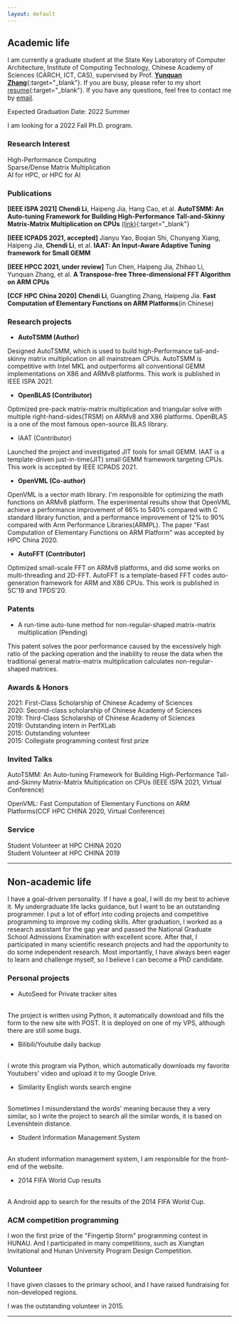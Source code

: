 ```yaml
---
layout: default
---
```


<!---
# Chendi Li

-->
## Academic life

<!---
<img class="profile-picture" src="sherlock.jpg">
-->

I am currently a graduate student at the State Key Laboratory of Computer Architecture, Institute of Computing Technology, Chinese Academy of Sciences (CARCH, ICT, CAS), supervised by Prof. [**Yunquan Zhang**](https://dblp.org/pid/17/6660.html){:target="_blank"}. If you are busy, please refer to my short [resume](https://www.chendi.gq/Chendi_Li_Resume.pdf){:target="_blank"}. If you have any questions, feel free to contact me by [email](mailto:lichendi.cs@gmail.com).

Expected Graduation Date: 2022 Summer

I am looking for a 2022 Fall Ph.D. program.

### Research Interest

High-Performance Computing
<br/>
Sparse/Dense Matrix Multiplication
<br/>
AI for HPC, or HPC for AI

<!---
I like hardcore programming and I really want to do some research on the system area.

## News

2021.9.18 I found there are not many works on sparse matrix-matrix multiplication with fault-tolerant

2021.9.16 Recently, I'm doing some research on optimizing sparse matrix-matrix multiplication.

2021.7.13 It seems like SC is more likely to accept works about large-scale applications.

2021.6.14 I finished my paper. I have a plan about submitting a pull request to OpenBLAS, but I don't have enough time to test for all target architecture.
-->

### Publications

**[IEEE ISPA 2021]** **Chendi Li**, Haipeng Jia, Hang Cao, et al. **AutoTSMM: An Auto-tuning Framework for Building High-Performance Tall-and-Skinny Matrix-Matrix Multiplication on CPUs** [(link)](http://www.cloud-conf.net/ispa2021/proc/pdfs/ISPA-BDCloud-SocialCom-SustainCom2021-3mkuIWCJVSdKJpBYM7KEKW/264600a159/264600a159.pdf){:target="_blank"}

**[IEEE ICPADS 2021, accepted]** Jianyu Yao, Boqian Shi, Chunyang Xiang, Haipeng Jia, **Chendi Li**, et al. **IAAT: An Input-Aware Adaptive Tuning framework for Small GEMM**

**[IEEE HPCC 2021, under review]** Tun Chen, Haipeng Jia,  Zhihao Li, Yunquan Zhang, et al. **A Transpose-free Three-dimensional FFT Algorithm on ARM CPUs**

**[CCF HPC China 2020]** **Chendi Li**, Guangting Zhang, Haipeng Jia. **Fast Computation of Elementary Functions on ARM Platforms**(in Chinese)

### Research projects
* **AutoTSMM (Author)**

Designed AutoTSMM, which is used to build high-Performance tall-and-skinny matrix multiplication on all mainstream CPUs. AutoTSMM is competitive with Intel MKL and outperforms all conventional GEMM implementations on X86 and ARMv8 platforms. This work is published in IEEE ISPA 2021.

* **OpenBLAS (Contributor)**

Optimized pre-pack matrix-matrix multiplication and triangular solve with multiple right-hand-sides(TRSM) on ARMv8 and X86 platforms. OpenBLAS is a one of the most famous open-source BLAS library.

* IAAT (Contributor)

Launched the project and investigated JIT tools for small GEMM. IAAT is a template-driven just-in-time(JIT) small GEMM framework targeting CPUs. This work is accepted by IEEE ICPADS 2021.

* **OpenVML (Co-author)**

OpenVML is a vector math library. I'm responsible for optimizing the math functions on ARMv8 platform. The experimental results show that OpenVML achieve a performance improvement of 66% to 540% compared with C standard library function, and a performance improvement of 12% to 90% compared with Arm Performance Libraries(ARMPL). The paper "Fast Computation of Elementary Functions on ARM Platform" was accepted by HPC China 2020.

* **AutoFFT (Contributor)**

Optimized small-scale FFT on ARMv8 platforms, and did some works on multi-threading and 2D-FFT. AutoFFT is a template-based FFT codes auto-generation framework for ARM and X86 CPUs. This work is published in SC'19 and TPDS'20.

### Patents
* A run-time auto-tune method for non-regular-shaped matrix-matrix multiplication (Pending)

This patent solves the poor performance caused by the excessively high ratio of the packing operation and the inability to reuse the data when the traditional general matrix-matrix multiplication calculates non-regular-shaped matrices.

### Awards & Honors
2021: First-Class Scholarship of Chinese Academy of Sciences
<br/>
2020: Second-class scholarship of Chinese Academy of Sciences
<br/>
2019: Third-Class Scholarship of Chinese Academy of Sciences
<br/>
2019: Outstanding intern in PerfXLab
<br/>
2015: Outstanding volunteer
<br/>
2015: Collegiate programming contest first prize

### Invited Talks

AutoTSMM: An Auto-tuning Framework for Building High-Performance Tall-and-Skinny Matrix-Matrix Multiplication on CPUs (IEEE ISPA 2021, Virtual Conference)

OpenVML: Fast Computation of Elementary Functions on ARM Platforms(CCF HPC CHINA 2020, Virtual Conference)

### Service
Student Volunteer at HPC CHINA 2020
<br/>
Student Volunteer at HPC CHINA 2019 

---

## Non-academic life
I have a goal-driven personality. If I have a goal, I will do my best to achieve it. My undergraduate life lacks guidance, but I want to be an outstanding programmer. I put a lot of effort into coding projects and competitive programming to improve my coding skills. After graduation, I worked as a research assistant for the gap year and passed the National Graduate School Admissions Examination with excellent score. After that, I participated in many scientific research projects and had the opportunity to do some independent research. Most importantly, I have always been eager to learn and challenge myself, so I believe I can become a PhD candidate.

### Personal projects
* AutoSeed for Private tracker sites
<br/>
The project is written using Python, it automatically download and fills the form to the new site with POST. It is deployed on one of my VPS, although there are still some bugs.

* Bilibili/Youtube daily backup
<br/>
I wrote this program via Python, which automatically downloads my favorite Youtubers' video and upload it to my Google Drive.

* Similarity English words search engine
<br/>
Sometimes I misunderstand the words' meaning because they a very similar, so I write the project to search all the similar words, it is based on Levenshtein distance.

* Student Information Management System
<br/>
An student information management system, I am responsible for the front-end of the website.

* 2014 FIFA World Cup results
<br/>
A Android app to search for the results of the 2014 FIFA World Cup.

### ACM competition programming
I won the first prize of the "Fingertip Storm" programming contest in HUNAU. And I participated in many competitions, such as Xiangtan Invitational and Hunan University Program Design Competition.

### Volunteer
I have given classes to the primary school, and I have raised fundraising for non-developed regions.

I was the outstanding volunteer in 2015.

---